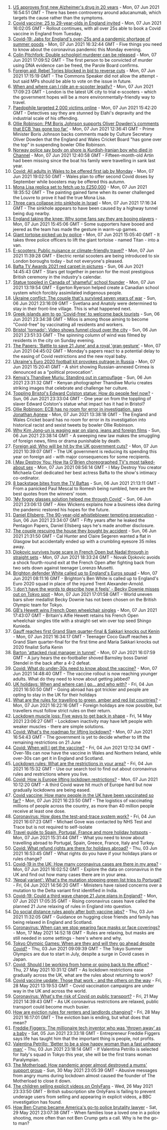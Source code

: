 1. [US approves first new Alzheimer's drug in 20 years](https://www.bbc.co.uk/news/health-57383763) - Mon, 07 Jun 2021 16:54:51 GMT - There has been controversy around aducanumab, which targets the cause rather than the symptoms.
2. [Covid vaccine: 25 to 29-year-olds in England invited](https://www.bbc.co.uk/news/health-57384099) - Mon, 07 Jun 2021 16:02:05 GMT - Rollout continues, with all over 25s able to book a Covid vaccine in England from Tuesday.
3. [Covid-19: Jabs for England's over-25s and a pandemic shortage of summer goods](https://www.bbc.co.uk/news/uk-57388643) - Mon, 07 Jun 2021 16:32:44 GMT - Five things you need to know about the coronavirus pandemic this Monday evening.
4. [Colin Pitchfork: Double schoolgirl murderer can be released](https://www.bbc.co.uk/news/uk-england-leicestershire-57384393) - Mon, 07 Jun 2021 17:09:52 GMT - The first person to be convicted of murder using DNA evidence can be freed, the Parole Board confirms.
5. [Foreign aid: Rebel Tories blocked in bid to reverse cuts](https://www.bbc.co.uk/news/uk-politics-57389289) - Mon, 07 Jun 2021 17:15:19 GMT - The Commons Speaker did not allow the attempt - but said MPs should be able to vote on the issue in future.
6. [When and where can I ride an e-scooter legally?](https://www.bbc.co.uk/news/uk-48106617) - Mon, 07 Jun 2021 17:09:23 GMT - London is the latest UK city to trial e-scooters - which the government hopes will be a more environmentally-friendly way to travel.
7. [Paedophile targeted 2,000 victims online](https://www.bbc.co.uk/news/uk-england-birmingham-57386159) - Mon, 07 Jun 2021 15:42:20 GMT - Detectives say they are stunned by Elahi's depravity and the industrial scale of his offending.
8. [Ollie Robinson: PM Boris Johnson supports Oliver Dowden's comments that ECB 'has gone too far'](https://www.bbc.co.uk/sport/cricket/57383097) - Mon, 07 Jun 2021 12:36:41 GMT - Prime Minister Boris Johnson backs comments made by Culture Secretary Oliver Dowden that the England and Wales Cricket Board "has gone over the top" in suspending bowler Ollie Robinson.
9. [Norway police say body on shore is Kurdish-Iranian boy who died in Channel](https://www.bbc.co.uk/news/world-europe-57384925) - Mon, 07 Jun 2021 12:40:58 GMT - Fifteen-month-old Artin had been missing since the boat his family were travelling in sank last year.
10. [Covid: All adults in Wales to be offered first jab by Monday](https://www.bbc.co.uk/news/uk-wales-politics-57385909) - Mon, 07 Jun 2021 19:02:50 GMT - Wales plan to offer second Covid doses by September while boosters may be offered this autumn.
11. [Mona Lisa replica set to fetch up to £250,000](https://www.bbc.co.uk/news/entertainment-arts-57390392) - Mon, 07 Jun 2021 18:35:52 GMT - The painting gained fame when its owner challenged the Louvre to prove it had the true Mona Lisa.
12. [Three cars collapse into sinkhole in Israel](https://www.bbc.co.uk/news/world-middle-east-57393101) - Mon, 07 Jun 2021 17:16:34 GMT - The sinkhole appears to have been caused by a highway tunnel being dug nearby.
13. [England taking the knee: Why some fans say they are booing players](https://www.bbc.co.uk/news/newsbeat-57382945) - Mon, 07 Jun 2021 15:45:06 GMT - Some supporters have booed and jeered as the team has made the gesture in warm-up games.
14. [Giant tortoise picked up by police](https://www.bbc.co.uk/news/uk-england-suffolk-57382810) - Mon, 07 Jun 2021 15:05:40 GMT - It takes three police officers to lift the giant tortoise - named Titan - into a van.
15. [E-scooters: Public nuisance or climate-friendly travel?](https://www.bbc.co.uk/news/uk-57385757) - Mon, 07 Jun 2021 11:39:28 GMT - Electric rental scooters are being introduced to six London boroughs today - but not everyone's pleased.
16. [Bafta TV Awards 2021 red carpet in pictures](https://www.bbc.co.uk/news/entertainment-arts-57376490) - Sun, 06 Jun 2021 14:45:43 GMT - Stars get together in person for the most prestigious British ceremony in the industry's calendar.
17. [Statue toppled in Canada of 'shameful' school founder](https://www.bbc.co.uk/news/world-57386353) - Mon, 07 Jun 2021 13:19:54 GMT - Egerton Ryerson helped create a Canadian school system which forcibly assimilated indigenous people.
18. [Ukraine conflict: The couple that's survived seven years of war](https://www.bbc.co.uk/news/world-europe-57379295) - Sun, 06 Jun 2021 23:16:09 GMT - Svetlana and Anatoly were determined to stay in their front-line village. This is what happened next.
19. [Greek islands aim to go 'Covid-free' to welcome back tourists](https://www.bbc.co.uk/news/world-europe-57363386) - Sun, 06 Jun 2021 23:34:38 GMT - Milos is among those aiming to become "Covid-free" by vaccinating all residents and workers.
20. [Bristol 'tornado': Video shows funnel cloud over the city](https://www.bbc.co.uk/news/uk-57379944) - Sun, 06 Jun 2021 23:51:33 GMT - The spinning column of wind was filmed by residents in the city on Sunday evening.
21. [The Papers: 'Battle to save 21 June' and a royal 'gran gesture'](https://www.bbc.co.uk/news/blogs-the-papers-57379684) - Mon, 07 Jun 2021 04:45:02 GMT - Monday's papers react to a potential delay to the easing of Covid restrictions and the new royal baby.
22. [Ukraine's Euro 2020 football kit provokes outrage in Russia](https://www.bbc.co.uk/news/world-europe-57379875) - Mon, 07 Jun 2021 15:20:41 GMT - A shirt showing Russian-annexed Crimea is denounced as a "political provocation".
23. [Kenya's Thandiwe Muriu: Standing out in camouflage](https://www.bbc.co.uk/news/world-africa-57306150) - Sun, 06 Jun 2021 23:31:32 GMT - Kenyan photographer Thandiwe Muriu creates striking images that celebrate and challenge her culture.
24. [Toppling Bristol's Edward Colston statue: How do people feel now?](https://www.bbc.co.uk/news/uk-england-bristol-57337123) - Sun, 06 Jun 2021 23:33:04 GMT - One year on from the toppling of slaver Edward Colston's statue what impact has it had in Bristol?
25. [Ollie Robinson: ECB has no room for error in investigation, says Jonathan Agnew](https://www.bbc.co.uk/sport/cricket/57387781) - Mon, 07 Jun 2021 13:38:18 GMT - The England and Wales Cricket board has no room for error in its investigation into historical racist and sexist tweets by bowler Ollie Robinson.
26. [Why Kim Jong-un is waging war on slang, jeans and foreign films](https://www.bbc.co.uk/news/world-asia-57225936) - Sun, 06 Jun 2021 23:38:14 GMT - A sweeping new law makes the smuggling of foreign news, films or drama punishable by death.
27. [Foreign aid: Who will be hit by the UK government cuts?](https://www.bbc.co.uk/news/57362816) - Mon, 07 Jun 2021 10:39:07 GMT - The UK government is reducing its spending this year on foreign aid - with major consequences for some recipients.
28. [I May Destroy You: How Ita O'Brien choreographed TV's most talked-about sex](https://www.bbc.co.uk/news/newsbeat-53350245) - Mon, 07 Jun 2021 08:56:14 GMT - I May Destroy You creator Michaela Coel dedicated her best actress Bafta to the show's intimacy co-ordinator.
29. [8 backstage bites from the TV Baftas](https://www.bbc.co.uk/news/entertainment-arts-57376765) - Sun, 06 Jun 2021 21:13:11 GMT - From a panicked Paul Mescal to Romesh being rumbled, here are the best quotes from the winners' room.
30. ['My foggy glasses solution helped me through Covid'](https://www.bbc.co.uk/news/business-57256776) - Sun, 06 Jun 2021 23:06:13 GMT - Alex Wickens explains how a business idea during the pandemic restored his hopes for the future.
31. [Daniel Ellsberg: The 90-year-old whistleblower tempting prosecution](https://www.bbc.co.uk/news/world-us-canada-57341592) - Sun, 06 Jun 2021 23:34:07 GMT - Fifty years after he leaked the Pentagon Papers, Daniel Ellsberg says he's made another disclosure.
32. [The couple rescuing the house they bought by accident](https://www.bbc.co.uk/news/uk-scotland-glasgow-west-57356617) - Sun, 06 Jun 2021 21:31:50 GMT - Cal Hunter and Claire Segeren wanted a flat in Glasgow but accidentally ended up with a crumbling eyesore 35 miles away.
33. [Djokovic survives huge scare in French Open but Nadal through in straight sets](https://www.bbc.co.uk/sport/tennis/57384825) - Mon, 07 Jun 2021 18:33:24 GMT - Novak Djokovic avoids a shock fourth-round exit at the French Open after fighting back from two sets down against teenager Lorenzo Musetti.
34. [Brighton defender White called up to England's Euros squad](https://www.bbc.co.uk/sport/football/57381758) - Mon, 07 Jun 2021 08:11:16 GMT - Brighton's Ben White is called up to England's Euro 2020 squad in place of the injured Trent Alexander-Arnold.
35. ['I don't have the words to describe how it feels' - Becky Downie misses out on Tokyo spot](https://www.bbc.co.uk/sport/gymnastics/57382929) - Mon, 07 Jun 2021 17:01:58 GMT - World uneven bars silver medallist Becky Downie has not been chosen on the British Olympic team for Tokyo.
36. [GB's Hewett wins French Open wheelchair singles](https://www.bbc.co.uk/sport/tennis/57387090) - Mon, 07 Jun 2021 17:43:07 GMT - Britain's Alfie Hewett retains his French Open wheelchair singles title with a straight-set win over top seed Shingo Kunieda.
37. [Gauff reaches first Grand Slam quarter-final & Sakkari knocks out Kenin](https://www.bbc.co.uk/sport/tennis/57384885) - Mon, 07 Jun 2021 16:34:17 GMT - Teenager Coco Gauff reaches a Grand Slam quarter-final for the first time and Maria Sakkari knocks out 2020 finalist Sofia Kenin
38. [Barton 'attacked rival manager in tunnel'](https://www.bbc.co.uk/news/uk-england-south-yorkshire-57383351) - Mon, 07 Jun 2021 16:07:59 GMT - A jury hears the ex-footballer shoved Barnsley boss Daniel Stendel in the back after a 4-2 defeat.
39. [Covid: What do under-30s need to know about the vaccine?](https://www.bbc.co.uk/news/health-57273875) - Mon, 07 Jun 2021 14:48:40 GMT - The vaccine rollout is now reaching younger adults. What do they need to know about getting jabbed?
40. [UK holidays: When and where can I go... and who with?](https://www.bbc.co.uk/news/explainers-52646738) - Fri, 04 Jun 2021 16:50:50 GMT - Going abroad has got trickier and people are opting to stay in the UK for their holidays
41. [What are the rules for travelling to green, amber and red list countries?](https://www.bbc.co.uk/news/explainers-52544307) - Mon, 07 Jun 2021 16:22:16 GMT - Foreign holidays are now possible, but travellers must follow strict rules on their return.
42. [Lockdown muscle loss: Five ways to get back in shape](https://www.bbc.co.uk/news/uk-56887390) - Fri, 14 May 2021 23:06:27 GMT - Lockdown inactivity may have left people with weaker muscles - there are simple solutions.
43. [Covid: What's the roadmap for lifting lockdown?](https://www.bbc.co.uk/news/explainers-52530518) - Mon, 07 Jun 2021 16:54:43 GMT - The government is yet to decide whether to lift the remaining restrictions on 21 June
44. [Covid: When will I get the vaccine?](https://www.bbc.co.uk/news/health-55045639) - Fri, 04 Jun 2021 12:12:34 GMT - Over-18s can now have the vaccine in Wales and Northern Ireland, while over-30s can get it in England and Scotland.
45. [Lockdown rules: What are the restrictions in your area?](https://www.bbc.co.uk/news/uk-54373904) - Fri, 04 Jun 2021 16:15:32 GMT - Use our search tool to find out about coronavirus rules and restrictions where you live.
46. [Covid: How is Europe lifting lockdown restrictions?](https://www.bbc.co.uk/news/explainers-53640249) - Mon, 07 Jun 2021 10:12:20 GMT - A third Covid wave hit much of Europe hard but now gradually lockdowns are being eased.
47. [Covid vaccine: How many people in the UK have been vaccinated so far?](https://www.bbc.co.uk/news/health-55274833) - Mon, 07 Jun 2021 16:23:50 GMT - The logistics of vaccinating millions of people across the country, as more than 40 million people receive at least one dose.
48. [Coronavirus: How does the test-and-trace system work?](https://www.bbc.co.uk/news/explainers-52442754) - Fri, 04 Jun 2021 16:07:23 GMT - Michael Gove was contacted by NHS Test and Trace but is not required to self-isolate
49. [Travel guide to Spain, Portugal, France and more holiday hotspots](https://www.bbc.co.uk/news/explainers-56997931) - Mon, 07 Jun 2021 15:31:44 GMT - What you need to know about travelling abroad to Portugal, Spain, Greece, France, Italy and Turkey.
50. [Covid: What refund rights are there for holidays abroad?](https://www.bbc.co.uk/news/business-51615412) - Thu, 03 Jun 2021 16:53:45 GMT - What rights do you have if your holidays plans or rules change?
51. [Covid-19 in the UK: How many coronavirus cases are there in my area?](https://www.bbc.co.uk/news/uk-51768274) - Mon, 07 Jun 2021 16:02:52 GMT - Explore the data on coronavirus in the UK and find out how many cases there are in your area.
52. ['Nepal variant': What's the mutation stopping green list trips to Portugal?](https://www.bbc.co.uk/news/health-57356109) - Fri, 04 Jun 2021 14:56:20 GMT - Ministers have raised concerns over a mutation to the Delta variant first identified in India.
53. [Covid-19: Could a third wave change 21 June plans in England?](https://www.bbc.co.uk/news/health-57328469) - Mon, 07 Jun 2021 17:05:35 GMT - Rising coronavirus cases have called the planned 21 June relaxing of rules in England into question.
54. [Do social distance rules apply after both vaccine jabs?](https://www.bbc.co.uk/news/uk-51506729) - Thu, 03 Jun 2021 11:32:05 GMT - Guidance on hugging close friends and family has being relaxed in England and Scotland.
55. [Coronavirus: When can we stop wearing face masks or face coverings?](https://www.bbc.co.uk/news/health-51205344) - Mon, 17 May 2021 14:52:18 GMT - Rules are relaxing, but masks are still needed in some settings - here's where and why.
56. [Tokyo Olympic Games: When are they and will they go ahead despite Covid?](https://www.bbc.co.uk/news/world-asia-57240044) - Thu, 03 Jun 2021 09:09:39 GMT - The Tokyo Summer Olympics are due to start in July, despite a surge in Covid cases in Japan.
57. [Covid: Should I be working from home or going back to the office?](https://www.bbc.co.uk/news/business-52567567) - Thu, 27 May 2021 10:31:12 GMT - As lockdown restrictions ease gradually across the UK, what are the rules about returning to work?
58. [Covid vaccine update: Those that work - and the others on the way](https://www.bbc.co.uk/news/health-51665497) - Fri, 28 May 2021 13:19:53 GMT - Covid vaccination campaigns are under way in the UK and across the world.
59. [Coronavirus: What's the risk of Covid on public transport?](https://www.bbc.co.uk/news/health-51736185) - Fri, 21 May 2021 14:39:43 GMT - As UK coronavirus restrictions are relaxed, public transport could become much busier.
60. [How are eviction rules for renters and landlords changing?](https://www.bbc.co.uk/news/explainers-53860154) - Fri, 28 May 2021 16:17:01 GMT - The eviction ban is ending, but what does that mean?
61. [Freddie Figgers: The millionaire tech inventor who was 'thrown away' as a baby](https://www.bbc.co.uk/news/stories-57081087) - Sat, 05 Jun 2021 23:33:18 GMT - Entrepreneur Freddie Figgers says life has taught him that the important thing is people, not profits.
62. [Valentina Petrillo: 'Better to be a slow happy woman than a fast unhappy man'](https://www.bbc.co.uk/news/stories-57338207) - Thu, 03 Jun 2021 23:18:14 GMT - If Valentina Petrillo is selected for Italy's squad in Tokyo this year, she will be the first trans woman Paralympian.
63. [The Motherload: How pandemic anger almost destroyed a mums' support group](https://www.bbc.co.uk/news/stories-57285368) - Sun, 30 May 2021 23:05:39 GMT - Abusive messages from angry mums during lockdown almost caused the founder of The Motherload to close it down.
64. [The children selling explicit videos on OnlyFans](https://www.bbc.co.uk/news/uk-57255983) - Wed, 26 May 2021 23:33:50 GMT - British subscription site OnlyFans is failing to prevent underage users from selling and appearing in explicit videos, a BBC investigation has found.
65. [How Ben Crump became America's go-to police brutality lawyer](https://www.bbc.co.uk/news/world-us-canada-57038162) - Sat, 29 May 2021 23:07:38 GMT - When families lose a loved one in a police shooting, more often than not Ben Crump gets a call. Why is he the go-to man?
